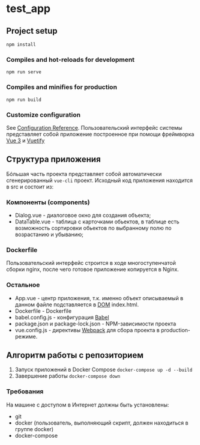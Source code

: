# test_app

## Project setup
```
npm install
```

### Compiles and hot-reloads for development
```
npm run serve
```

### Compiles and minifies for production
```
npm run build
```

### Customize configuration
See [Configuration Reference](https://cli.vuejs.org/config/).
Пользовательский интерфейс системы представляет собой приложение
построенное при помощи фреймворка [Vue 3](https://v3.vuejs.org/) и [Vuetify](https://vuetifyjs.com/en/)

## Структура приложения

Бóльшая часть проекта представляет собой автоматически сгенерированный `vue-cli` проект. Исходный код приложения находится в src и состоит из:

### Компоненты (components)

* Dialog.vue - диалоговое окно для создания объекта;
* DataTable.vue - таблица с карточками обьектов, в таблице есть возможность сортировки обьектов по выбранному полю по возрастанию и убыванию;

### Dockerfile

Пользовательский интерфейс строится в ходе многоступенчатой сборки nginx, после чего готовое приложение копируется в Nginx.

### Остальное

* App.vue - центр приложения, т.к. именно объект описываемый в данном файле подставляется в [DOM](https://habr.com/ru/post/243815/) index.html. 
* Dockerfile - Dockerfile
* babel.config.js - конфигурация [Babel](https://babeljs.io/docs/en/)
* package.json и package-lock.json - NPM-зависимости проекта
* vue.config.js - директивы [Webpack](https://habr.com/ru/post/514838/) для сбора проекта в production-режиме.

## Алгоритм работы с репозиторием

1. Запуск приложений в Docker Compose `docker-compose up -d --build`
2. Завершение работы `docker-compose down`

### Требования

На машине с доступом в Интернет должны быть установлены:

* git
* docker (пользователь, выполняющий скрипт, должен находиться в группе docker)
* docker-compose